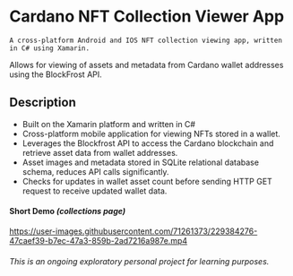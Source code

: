 # Cardano NFT Collection Viewer App
	A cross-platform Android and IOS NFT collection viewing app, written in C# using Xamarin.
Allows for viewing of assets and metadata from Cardano wallet addresses using the BlockFrost API.


## Description
- Built on the Xamarin platform and written in C#
- Cross-platform mobile application for viewing NFTs stored in a wallet.
- Leverages the Blockfrost API to access the Cardano blockchain and retrieve asset data from wallet addresses.
- Asset images and metadata stored in SQLite relational database schema, reduces API calls significantly.
- Checks for updates in wallet asset count before sending HTTP GET request to receive updated wallet data.


#### Short Demo *(collections page)*

https://user-images.githubusercontent.com/71261373/229384276-47caef39-b7ec-47a3-859b-2ad7216a987e.mp4

###### This is an ongoing exploratory personal project for learning purposes.
